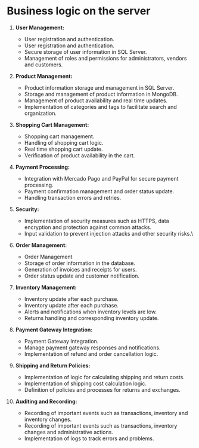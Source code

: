 <h1>Business logic on the server</h1>

1. **User Management:** 
   - User registration and authentication.
   - User registration and authentication.
   - Secure storage of user information in SQL Server.
   - Management of roles and permissions for administrators, vendors and customers.

2. **Product Management:**
   - Product information storage and management in SQL Server.
   - Storage and management of product information in MongoDB.
   - Management of product availability and real time updates.
   - Implementation of categories and tags to facilitate search and organization.

3. **Shopping Cart Management:**
   - Shopping cart management.
   - Handling of shopping cart logic.
   - Real time shopping cart update.
   - Verification of product availability in the cart.

4. **Payment Processing:**
   - Integration with Mercado Pago and PayPal for secure payment processing.
   - Payment confirmation management and order status update.
   - Handling transaction errors and retries.

5. **Security:**
   - Implementation of security measures such as HTTPS, data encryption and protection against common attacks.
   - Input validation to prevent injection attacks and other security risks.\

6. **Order Management:**
   - Order Management
   - Storage of order information in the database.
   - Generation of invoices and receipts for users.
   - Order status update and customer notification.

7. **Inventory Management:**
   - Inventory update after each purchase.
   - Inventory update after each purchase.
   - Alerts and notifications when inventory levels are low.
   - Returns handling and corresponding inventory update.

8. **Payment Gateway Integration:**
   - Payment Gateway Integration.
   - Manage payment gateway responses and notifications.
   - Implementation of refund and order cancellation logic.

9. **Shipping and Return Policies:**
   - Implementation of logic for calculating shipping and return costs.
   - Implementation of shipping cost calculation logic.
   - Definition of policies and processes for returns and exchanges.

10. **Auditing and Recording:** 
    - Recording of important events such as transactions, inventory and inventory changes.
    - Recording of important events such as transactions, inventory changes and administrative actions.
    - Implementation of logs to track errors and problems.
